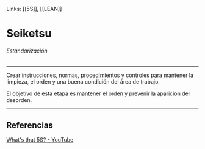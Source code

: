 Links: [[5S]], [[LEAN]]

# Seiketsu
###### Estandarización
---

Crear instrucciones, normas, procedimientos y controles para mantener la limpieza, el orden y una buena condición del área de trabajo.

El objetivo de esta etapa es mantener el orden y prevenir la aparición del desorden.

---

## Referencias
[What's that 5S? - YouTube](https://www.youtube.com/watch?v=Pu7HIeQveIY&t=206s)